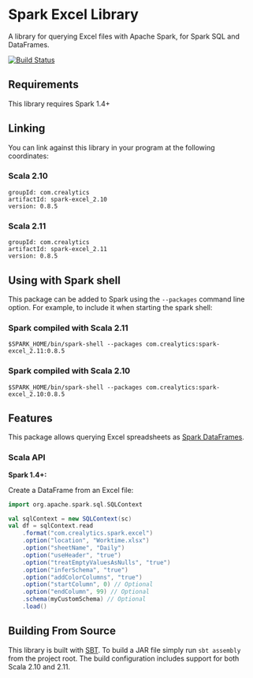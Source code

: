 # Spark Excel Library

A library for querying Excel files with Apache Spark, for Spark SQL and DataFrames.

[![Build Status](https://travis-ci.org/crealytics/spark-excel.svg?branch=master)](https://travis-ci.org/crealytics/spark-excel)

## Requirements

This library requires Spark 1.4+

## Linking
You can link against this library in your program at the following coordinates:

### Scala 2.10
```
groupId: com.crealytics
artifactId: spark-excel_2.10
version: 0.8.5
```
### Scala 2.11
```
groupId: com.crealytics
artifactId: spark-excel_2.11
version: 0.8.5
```

## Using with Spark shell
This package can be added to  Spark using the `--packages` command line option.  For example, to include it when starting the spark shell:

### Spark compiled with Scala 2.11
```
$SPARK_HOME/bin/spark-shell --packages com.crealytics:spark-excel_2.11:0.8.5
```

### Spark compiled with Scala 2.10
```
$SPARK_HOME/bin/spark-shell --packages com.crealytics:spark-excel_2.10:0.8.5
```

## Features
This package allows querying Excel spreadsheets as [Spark DataFrames](https://spark.apache.org/docs/latest/sql-programming-guide.html).

### Scala API
__Spark 1.4+:__


Create a DataFrame from an Excel file:
```scala
import org.apache.spark.sql.SQLContext

val sqlContext = new SQLContext(sc)
val df = sqlContext.read
    .format("com.crealytics.spark.excel")
    .option("location", "Worktime.xlsx")
    .option("sheetName", "Daily")
    .option("useHeader", "true")
    .option("treatEmptyValuesAsNulls", "true")
    .option("inferSchema", "true")
    .option("addColorColumns", "true")
    .option("startColumn", 0) // Optional
    .option("endColumn", 99) // Optional
    .schema(myCustomSchema) // Optional
    .load()
```

## Building From Source
This library is built with [SBT](http://www.scala-sbt.org/0.13/docs/Command-Line-Reference.html).
To build a JAR file simply run `sbt assembly` from the project root.
The build configuration includes support for both Scala 2.10 and 2.11.
